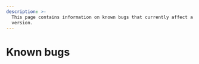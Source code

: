 ```yaml
---
description: >-
  This page contains information on known bugs that currently affect a certain
  version.
---
```


# Known bugs

